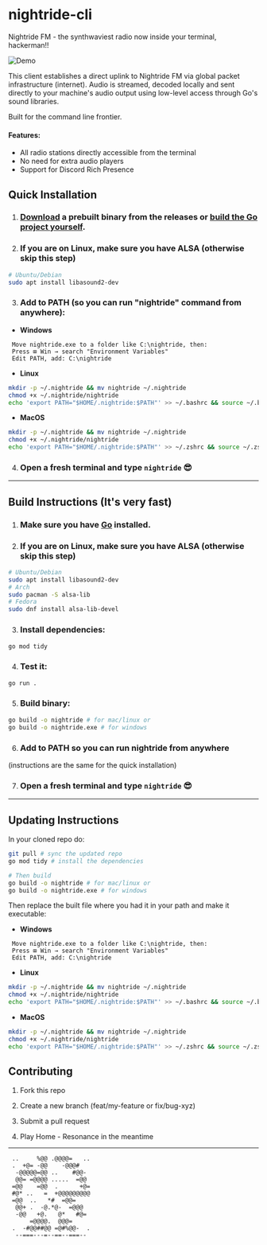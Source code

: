 # nightride-cli

Nightride FM - the synthwaviest radio now inside your terminal, hackerman!!

![Demo](assets/demo.gif)

This client establishes a direct uplink to Nightride FM via global packet infrastructure (internet). Audio is streamed, decoded locally and sent directly to your machine's audio output using low-level access through Go's sound libraries.

Built for the command line frontier.

#### Features:

- All radio stations directly accessible from the terminal
- No need for extra audio players
- Support for Discord Rich Presence

## Quick Installation

1. ### [Download](https://github.com/babycommando/nightride-cli/releases/tag/v1.0.1) a prebuilt binary from the releases or [build the Go project yourself](https://github.com/babycommando/nightride-cli/tree/main?tab=readme-ov-file#build-instructions-its-very-fast).

2. ### If you are on Linux, make sure you have ALSA (otherwise skip this step)

```bash
# Ubuntu/Debian
sudo apt install libasound2-dev
```

3. ### Add to PATH (so you can run "nightride" command from anywhere):

- **Windows**

```
 Move nightride.exe to a folder like C:\nightride, then:
 Press ⊞ Win → search "Environment Variables"
 Edit PATH, add: C:\nightride
```

- **Linux**

```bash
mkdir -p ~/.nightride && mv nightride ~/.nightride
chmod +x ~/.nightride/nightride
echo 'export PATH="$HOME/.nightride:$PATH"' >> ~/.bashrc && source ~/.bashrc
```

- **MacOS**

```bash
mkdir -p ~/.nightride && mv nightride ~/.nightride
chmod +x ~/.nightride/nightride
echo 'export PATH="$HOME/.nightride:$PATH"' >> ~/.zshrc && source ~/.zshrc
```

4. ### Open a fresh terminal and type `nightride` 😎

---

## Build Instructions (It's very fast)

1. ### Make sure you have [Go](https://go.dev/doc/install) installed.

2. ### If you are on Linux, make sure you have ALSA (otherwise skip this step)

```bash
# Ubuntu/Debian
sudo apt install libasound2-dev
# Arch
sudo pacman -S alsa-lib
# Fedora
sudo dnf install alsa-lib-devel
```

3. ### Install dependencies:

```bash
go mod tidy
```

4. ### Test it:

```bash
go run .
```

5. ### Build binary:

```bash
go build -o nightride # for mac/linux or
go build -o nightride.exe # for windows
```

6. ### Add to PATH so you can run nightride from anywhere

(instructions are the same for the quick installation)

7. ### Open a fresh terminal and type `nightride` 😎

---

## Updating Instructions

In your cloned repo do:

```bash
git pull # sync the updated repo
go mod tidy # install the dependencies

# Then build
go build -o nightride # for mac/linux or
go build -o nightride.exe # for windows
```

Then replace the built file where you had it in your path and make it executable:

- **Windows**

```
 Move nightride.exe to a folder like C:\nightride, then:
 Press ⊞ Win → search "Environment Variables"
 Edit PATH, add: C:\nightride
```

- **Linux**

```bash
mkdir -p ~/.nightride && mv nightride ~/.nightride
chmod +x ~/.nightride/nightride
echo 'export PATH="$HOME/.nightride:$PATH"' >> ~/.bashrc && source ~/.bashrc
```

- **MacOS**

```bash
mkdir -p ~/.nightride && mv nightride ~/.nightride
chmod +x ~/.nightride/nightride
echo 'export PATH="$HOME/.nightride:$PATH"' >> ~/.zshrc && source ~/.zshrc
```

## Contributing

1. Fork this repo

2. Create a new branch (feat/my-feature or fix/bug-xyz)

3. Submit a pull request

4. Play Home - Resonance in the meantime

---

```
 ..     %@@ .@@@@=   ..
 .  +@= -@@    -@@@#
  -@@@@@=@@ ..    #@@-
  @@= =@@@@ .....  =@@
 =@@    =@@  .      +@=
 #@* ..   =  +@@@@@@@@@
 =@@  ..   *#  =@@=
  @@+ .  -@.*@-  =@@@
  -@@   +@.   @*   #@=
      =@@@@.  @@@=
 .  -#@@##@@ =@#%@@-  .
  --===---=--==--===--
```
